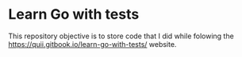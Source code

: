 # Learn Go with tests
This repository objective is to store code that I did while folowing the https://quii.gitbook.io/learn-go-with-tests/ website.
